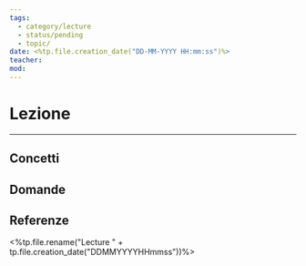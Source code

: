 ```yaml
---
tags:
  - category/lecture
  - status/pending
  - topic/
date: <%tp.file.creation_date("DD-MM-YYYY HH:mm:ss")%>
teacher: 
mod:
---
```

# Lezione
---
## Concetti

## Domande

## Referenze
<%tp.file.rename("Lecture " + tp.file.creation_date("DDMMYYYYHHmmss"))%>
